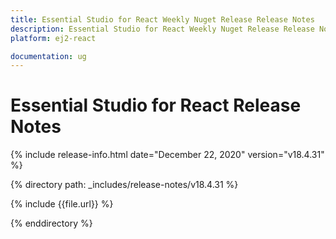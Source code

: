 ```yaml
---
title: Essential Studio for React Weekly Nuget Release Release Notes  
description: Essential Studio for React Weekly Nuget Release Release Notes  
platform: ej2-react

documentation: ug
---
```


# Essential Studio for  React  Release Notes  

{% include release-info.html date="December 22, 2020"   version="v18.4.31"  %} 

{% directory path: _includes/release-notes/v18.4.31 %}

{% include {{file.url}} %}

{% enddirectory %}
